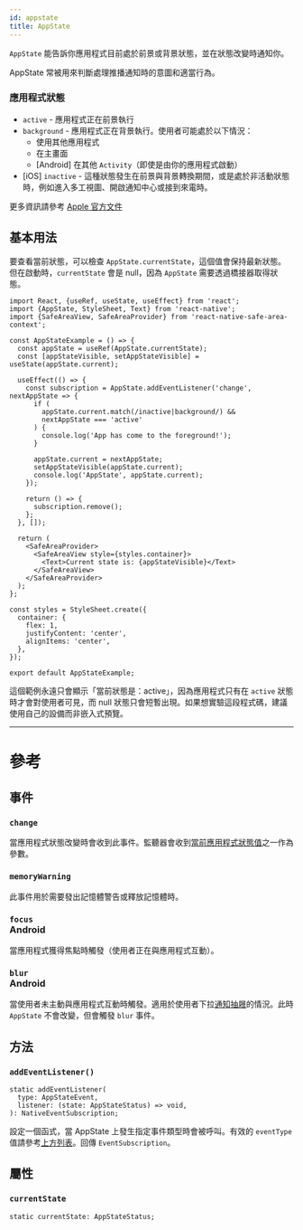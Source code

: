 ```yaml
---
id: appstate
title: AppState
---
```


`AppState` 能告訴你應用程式目前處於前景或背景狀態，並在狀態改變時通知你。

AppState 常被用來判斷處理推播通知時的意圖和適當行為。

### 應用程式狀態

- `active` - 應用程式正在前景執行
- `background` - 應用程式正在背景執行。使用者可能處於以下情況：
  - 使用其他應用程式
  - 在主畫面
  - [Android] 在其他 `Activity`（即使是由你的應用程式啟動）
- [iOS] `inactive` - 這種狀態發生在前景與背景轉換期間，或是處於非活動狀態時，例如進入多工視圖、開啟通知中心或接到來電時。

更多資訊請參考 [Apple 官方文件](https://developer.apple.com/documentation/uikit/app_and_scenes/managing_your_app_s_life_cycle)

## 基本用法

要查看當前狀態，可以檢查 `AppState.currentState`，這個值會保持最新狀態。但在啟動時，`currentState` 會是 null，因為 `AppState` 需要透過橋接器取得狀態。

```SnackPlayer name=AppState%20Example
import React, {useRef, useState, useEffect} from 'react';
import {AppState, StyleSheet, Text} from 'react-native';
import {SafeAreaView, SafeAreaProvider} from 'react-native-safe-area-context';

const AppStateExample = () => {
  const appState = useRef(AppState.currentState);
  const [appStateVisible, setAppStateVisible] = useState(appState.current);

  useEffect(() => {
    const subscription = AppState.addEventListener('change', nextAppState => {
      if (
        appState.current.match(/inactive|background/) &&
        nextAppState === 'active'
      ) {
        console.log('App has come to the foreground!');
      }

      appState.current = nextAppState;
      setAppStateVisible(appState.current);
      console.log('AppState', appState.current);
    });

    return () => {
      subscription.remove();
    };
  }, []);

  return (
    <SafeAreaProvider>
      <SafeAreaView style={styles.container}>
        <Text>Current state is: {appStateVisible}</Text>
      </SafeAreaView>
    </SafeAreaProvider>
  );
};

const styles = StyleSheet.create({
  container: {
    flex: 1,
    justifyContent: 'center',
    alignItems: 'center',
  },
});

export default AppStateExample;
```

這個範例永遠只會顯示「當前狀態是：active」，因為應用程式只有在 `active` 狀態時才會對使用者可見，而 null 狀態只會短暫出現。如果想實驗這段程式碼，建議使用自己的設備而非嵌入式預覽。

---

# 參考

## 事件

### `change`

當應用程式狀態改變時會收到此事件。監聽器會收到[當前應用程式狀態值](appstate#app-states)之一作為參數。

### `memoryWarning`

此事件用於需要發出記憶體警告或釋放記憶體時。

### `focus` <div class="label android">Android</div>

當應用程式獲得焦點時觸發（使用者正在與應用程式互動）。

### `blur` <div class="label android">Android</div>

當使用者未主動與應用程式互動時觸發。適用於使用者下拉[通知抽屜](https://developer.android.com/guide/topics/ui/notifiers/notifications#bar-and-drawer)的情況。此時 `AppState` 不會改變，但會觸發 `blur` 事件。

## 方法

### `addEventListener()`

```tsx
static addEventListener(
  type: AppStateEvent,
  listener: (state: AppStateStatus) => void,
): NativeEventSubscription;
```

設定一個函式，當 AppState 上發生指定事件類型時會被呼叫。有效的 `eventType` 值請參考[上方列表](#events)。回傳 `EventSubscription`。

## 屬性

### `currentState`

```tsx
static currentState: AppStateStatus;
```